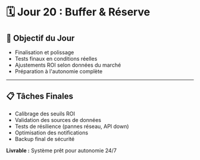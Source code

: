# 🗓️ Jour 20 : Buffer & Réserve

## 🎯 Objectif du Jour
- Finalisation et polissage
- Tests finaux en conditions réelles
- Ajustements ROI selon données du marché
- Préparation à l'autonomie complète

---

## 📋 Tâches Finales
- Calibrage des seuils ROI
- Validation des sources de données
- Tests de résilience (pannes réseau, API down)
- Optimisation des notifications
- Backup final de sécurité

**Livrable :** Système prêt pour autonomie 24/7
